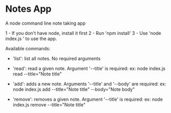 # Notes App
A node command line note taking app

1 - If you don't have node, install it first
2 - Run 'npm install' 
3 - Use 'node index.js <command>' to use the app.

Available commands:
- 'list': list all notes. No required arguments

- 'read': read a given note. Argument '--title' is required:
  ex: node index.js read --title="Note title"
  
- 'add': adds a new note. Arguments '--title' and '--body' are required:
  ex: node index.js add --title="Note title" --body="Note body"

- 'remove': removes a given note. Argument '--title' is required:
  ex: node index.js remove --title="Note title"
  

